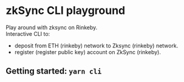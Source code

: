 # zkSync CLI playground

Play around with zksync on Rinkeby.  
Interactive CLI to:

- deposit from ETH (rinkeby) network to Zksync (rinkeby) network.
- register (register public key) account on ZkSync (rinkeby).

## Getting started: `yarn cli`